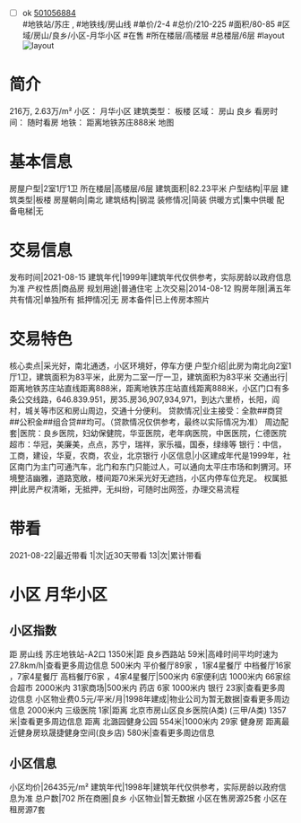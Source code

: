 - [ ] ok [501056884](https://bj.5i5j.com/ershoufang/501056884.html)  
 #地铁站/苏庄 ,  #地铁线/房山线
#单价/2-4 #总价/210-225 #面积/80-85   #区域/房山/良乡/小区-月华小区 #在售 #所在楼层/高楼层 #总楼层/6层 #layout 
![layout](http://image2a.5i5j.com/scm/HOUSE_CUSTOMER/8dda80fc6c81406f98ce7bbd32a66a83.jpg_P5.jpg) 
# 简介 
 216万,  2.63万/m² 
小区： 月华小区
建筑类型： 板楼
区域： 房山 良乡
看房时间： 随时看房
地铁： 距离地铁苏庄888米 地图
# 基本信息 
 房屋户型|2室1厅1卫
所在楼层|高楼层/6层
建筑面积|82.23平米
户型结构|平层
建筑类型|板楼
房屋朝向|南北
建筑结构|钢混
装修情况|简装
供暖方式|集中供暖
配备电梯|无
# 交易信息 
 发布时间|2021-08-15
建筑年代|1999年|建筑年代仅供参考，实际房龄以政府信息为准
产权性质|商品房
规划用途|普通住宅
上次交易|2014-08-12
购房年限|满五年
共有情况|单独所有
抵押情况|无
房本备件|已上传房本照片
# 交易特色 
 核心卖点|采光好，南北通透，小区环境好，停车方便
户型介绍|此房为南北向2室1厅1卫，建筑面积为83平米，此房为二室一厅一卫，建筑面积为83平米
交通出行|距离地铁苏庄站直线距离888米，距离地铁苏庄站直线距离888米，小区门口有多条公交线路，646.839.951，房35.房36,907,934,971，到达六里桥，长阳，阎村，城关等市区和房山周边，交通十分便利。
贷款情况|业主接受：全款##商贷##公积金##组合贷##均可。（贷款情况仅供参考，最终以实际情况为准）
周边配套|医院：良乡医院，妇幼保健院，华亚医院，老年病医院，中医医院，仁德医院 超市：华冠，美廉美，点点，苏宁，瑞祥，家乐福，国泰，绿缘等 银行：中信，工商，建设，华夏，农商，农业，北京银行
小区信息|小区建成年代是1999年，社区南门为主门可通汽车，北门和东门只能过人，可以通向太平庄市场和刺猬河。环境整洁幽雅，道路宽敞，楼间距70米采光好无遮挡，小区内停车位充足。
权属抵押|此房产权清晰，无抵押，无纠纷，可随时出网签，办理交易流程
# 带看 
 2021-08-22|最近带看	 1|次|近30天带看	 13|次|累计带看
# 小区 月华小区
## 小区指数 
 距 房山线 苏庄地铁站-A2口 1350米|距 良乡西路站 59米|高峰时间平均时速为27.8km/h|查看更多周边信息
500米内 平价餐厅89家 ，1家4星餐厅
中档餐厅16家 ，7家4星餐厅
高档餐厅6家 ，4家4星餐厅|500米内 6家便利店
1000米内 66家综合超市
2000米内 31家商场|500米内 药店 6家
1000米内 银行 23家|查看更多周边信息
小区物业费0.5元/平米/月|1998年建成|物业公司为暂无数据|查看更多周边信息
2000米内 三级医院 1家|距离 北京市房山区良乡医院(A类) (三甲/A类) 1357米|查看更多周边信息
距离 北潞园健身公园 554米|1000米内 29家 健身房
距离最近健身房玖晟捷健身空间(良乡店) 580米|查看更多周边信息
## 小区信息 
 小区均价|26435元/m²
建筑年代|1998年|建筑年代仅供参考，实际房龄以政府信息为准
总户数|702
所在商圈|良乡
小区物业|暂无数据
小区在售房源25套
小区在租房源7套
